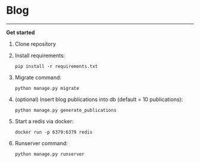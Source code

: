 # Blog
____
**Get started**


1. Clone repository

2. Install requirements:

    `pip install -r requirements.txt`

3. Migrate command:

    `python manage.py migrate`

4. (optional) Insert blog publications into db (default = 10 publications):

    `python manage.py generate_publications`

5. Start a redis via docker:

    `docker run -p 6379:6379 redis` 

6. Runserver command:

    `python manage.py runserver`
